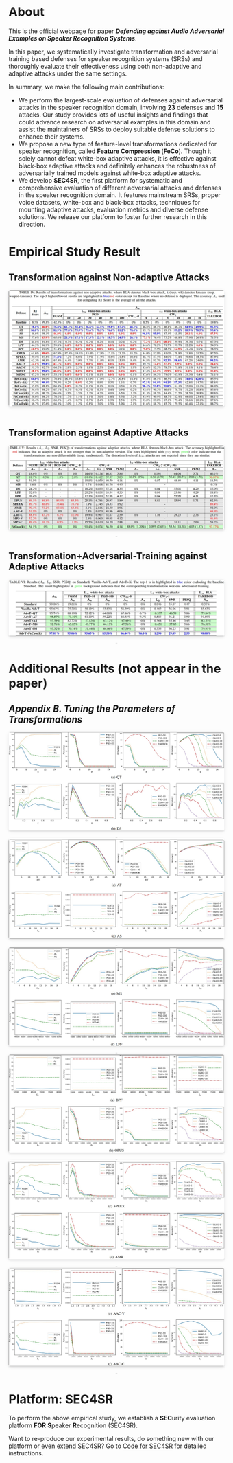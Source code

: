 <!-- # SEC4SR
## A SECurity analysis platform for Speaker Recognition
### under construction. stay tuned! :)  -->

# About
This is the official webpage for paper ***Defending against Audio Adversarial Examples on Speaker Recognition Systems***. 

In this paper, we systematically investigate transformation and adversarial training based defenses for speaker recognition systems (SRSs) 
and thoroughly evaluate their effectiveness using both non-adaptive and adaptive attacks under the same settings. 

In summary, we make the following main contributions:
- We perform the largest-scale evaluation of defenses against adversarial attacks in the speaker recognition
domain, involving **23** defenses and **15** attacks. Our study provides lots of useful insights and findings that could advance research on adversarial examples in this domain and assist the maintainers of SRSs to deploy suitable defense solutions to enhance their systems.
- We propose a new type of feature-level transformations
dedicated for speaker recognition, called **Feature Compression** (**FeCo**). Though it solely cannot defeat white-box adaptive attacks, it is effective against black-box adaptive attacks and definitely enhances the robustness of adversarially trained models against white-box adaptive attacks.
- We develop **SEC4SR**, the first platform for systematic
and comprehensive evaluation of different adversarial
attacks and defenses in the speaker recognition domain. It features mainstream SRSs, proper voice datasets, white-box and black-box attacks, techniques for mounting adaptive attacks, evaluation metrics and diverse defense solutions. We release our platform to foster further research in this direction.

# Empirical Study Result
## Transformation against Non-adaptive Attacks
<center>
    <img style="border-radius: 0.3125em;
    box-shadow: 0 2px 4px 0 rgba(34,36,38,.12),0 2px 10px 0 rgba(34,36,38,.08);" 
    src="figure/evaluation-1.jpg">
    <br>
    <div style="color:orange; border-bottom: 1px solid #d9d9d9;
    display: inline-block;
    color: #999;
    padding: 2px;"></div>
</center>

## Transformation against Adaptive Attacks
<center>
    <img style="border-radius: 0.3125em;
    box-shadow: 0 2px 4px 0 rgba(34,36,38,.12),0 2px 10px 0 rgba(34,36,38,.08);" 
    src="figure/evaluation-2.jpg">
    <br>
    <div style="color:orange; border-bottom: 1px solid #d9d9d9;
    display: inline-block;
    color: #999;
    padding: 2px;"></div>
</center>

## Transformation+Adversarial-Training against Adaptive Attacks
<center>
    <img style="border-radius: 0.3125em;
    box-shadow: 0 2px 4px 0 rgba(34,36,38,.12),0 2px 10px 0 rgba(34,36,38,.08);" 
    src="figure/evaluation-3.jpg">
    <br>
    <div style="color:orange; border-bottom: 1px solid #d9d9d9;
    display: inline-block;
    color: #999;
    padding: 2px;"></div>
</center>

# Additional Results (not appear in the paper)
## *Appendix B. Tuning the Parameters of Transformations*
<center>
    <img style="border-radius: 0.3125em;
    box-shadow: 0 2px 4px 0 rgba(34,36,38,.12),0 2px 10px 0 rgba(34,36,38,.08);" 
    src="figure/appendix-B-1-1.jpg">
    <br>
    <div style="color:orange; border-bottom: 1px solid #d9d9d9;
    display: inline-block;
    color: #999;
    padding: 2px;"></div>
</center>

<center>
    <img style="border-radius: 0.3125em;
    box-shadow: 0 2px 4px 0 rgba(34,36,38,.12),0 2px 10px 0 rgba(34,36,38,.08);" 
    src="figure/appendix-B-1-2.jpg">
    <br>
    <div style="color:orange; border-bottom: 1px solid #d9d9d9;
    display: inline-block;
    color: #999;
    padding: 2px;"></div>
</center>

<center>
    <img style="border-radius: 0.3125em;
    box-shadow: 0 2px 4px 0 rgba(34,36,38,.12),0 2px 10px 0 rgba(34,36,38,.08);" 
    src="figure/appendix-B-1-3.jpg">
    <br>
    <div style="color:orange; border-bottom: 1px solid #d9d9d9;
    display: inline-block;
    color: #999;
    padding: 2px;"></div>
</center>

<center>
    <img style="border-radius: 0.3125em;
    box-shadow: 0 2px 4px 0 rgba(34,36,38,.12),0 2px 10px 0 rgba(34,36,38,.08);" 
    src="figure/appendix-B-2-1.jpg">
    <br>
    <div style="color:orange; border-bottom: 1px solid #d9d9d9;
    display: inline-block;
    color: #999;
    padding: 2px;"></div>
</center>

<center>
    <img style="border-radius: 0.3125em;
    box-shadow: 0 2px 4px 0 rgba(34,36,38,.12),0 2px 10px 0 rgba(34,36,38,.08);" 
    src="figure/appendix-B-2-2.jpg">
    <br>
    <div style="color:orange; border-bottom: 1px solid #d9d9d9;
    display: inline-block;
    color: #999;
    padding: 2px;"></div>
</center>

<center>
    <img style="border-radius: 0.3125em;
    box-shadow: 0 2px 4px 0 rgba(34,36,38,.12),0 2px 10px 0 rgba(34,36,38,.08);" 
    src="figure/appendix-B-2-3.jpg">
    <br>
    <div style="color:orange; border-bottom: 1px solid #d9d9d9;
    display: inline-block;
    color: #999;
    padding: 2px;"></div>
</center>

# Platform: SEC4SR
To perform the above empirical study, we establish a **SEC**urity evaluation platform **FOR** **S**peaker **R**ecognition (SEC4SR). 

Want to re-produce our experimental results, do something new with our platform or even extend SEC4SR? 
Go to [Code for SEC4SR](https://github.com/SEC4SR/SEC4SR) for detailed instructions.
